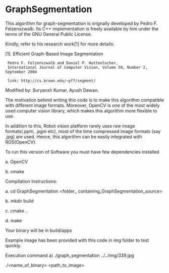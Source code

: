 # GraphSegmentation

This algorithm for graph-segmentation is orignally 
developed by Pedro F. Felzenszwalb. Its C++ implementation 
is freely available by him under the terms of the GNU General Public License.

Kindly, refer to his research work[1] for more details:

[1]. Efficient Graph-Based Image Segmentation 

     Pedro F. Felzenszwalb and Daniel P. Huttenlocher,
     International Journal of Computer Vision, Volume 59, Number 2, September 2004
     
     link: http://cs.brown.edu/~pff/segment/


Modified by: Suryansh Kumar, Ayush Dewan.

The motivation behind writing this code is to make this algorithm compatible with different image formats. 
Moreover, OpenCV is one of the most widely used computer vision library, which makes this algorithm more 
flexible to use. 

In addition to this, Robot vision platform rarely uses raw image formats(.ppm, .pgm etc), most of the 
time compressed image formats (say .jpg) are used. Hence, this algorithm can be easily integrated with ROS(OpenCV). 

To run this version of Software you must have few dependencies installed 

a. OpenCV

b. cmake

Compilation Instructions:

a. cd GraphSegmentation <folder_ containing_GraphSegmentation_source>

b. mkdir build

c. cmake ..

d. make

Your binary will be in build/apps

Example image has been provided with this code in img folder to test quickly.

Execution command
a) ./graph_segmentation ../../img/339.jpg 

   ./<name_of_binary> <path_to_image>

